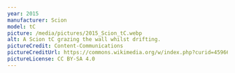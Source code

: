 ```yaml
---
year: 2015
manufacturer: Scion
model: tC
picture: /media/pictures/2015_Scion_tC.webp
alt: A Scion tC grazing the wall whilst drifting.
pictureCredit: Content-Communications
pictureCreditUrl: https://commons.wikimedia.org/w/index.php?curid=45966530
pictureLicense: CC BY-SA 4.0
---
```

